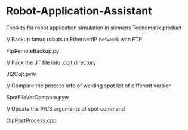 # Robot-Application-Assistant
Toolkits for robot application simulation in siemens Tecnomatix product

// Backup fanuc robots in Ethernet/IP network with FTP

FtpRemoteBackup.py

// Pack the JT file into .cojt directory

Jt2Cojt.pyw

// Compare the process info of welding spot list of different version

SpotFileVerCompare.pyw

// Update the P/t/S arguments of spot command

OlpPostProcess.cpp
